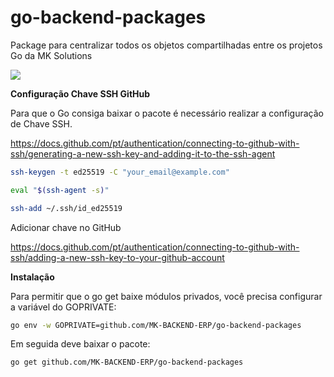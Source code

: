 # go-backend-packages
Package para centralizar todos os objetos compartilhadas entre os projetos Go da MK Solutions

![](https://www.mksolutions.com.br/wp-content/uploads/2022/11/mk-positive.svg)

**Configuração Chave SSH GitHub**

Para que o Go consiga baixar o pacote é necessário realizar a configuração de Chave SSH.

https://docs.github.com/pt/authentication/connecting-to-github-with-ssh/generating-a-new-ssh-key-and-adding-it-to-the-ssh-agent

```bash
ssh-keygen -t ed25519 -C "your_email@example.com"
```
```bash
eval "$(ssh-agent -s)"
```
```bash
ssh-add ~/.ssh/id_ed25519
```
Adicionar chave no GitHub

https://docs.github.com/pt/authentication/connecting-to-github-with-ssh/adding-a-new-ssh-key-to-your-github-account

**Instalação**

Para permitir que o go get baixe módulos privados, você precisa configurar a variável do GOPRIVATE:

```bash
go env -w GOPRIVATE=github.com/MK-BACKEND-ERP/go-backend-packages
```
Em seguida deve baixar o pacote:
```bash
go get github.com/MK-BACKEND-ERP/go-backend-packages
```
